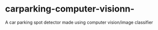 # carparking-computer-visionn-
A car parking spot detector made using computer vision/image classifier
